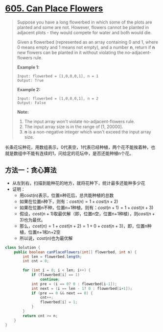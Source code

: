 # [605. Can Place Flowers][1]

> Suppose you have a long flowerbed in which some of the plots are planted and some are not. However, flowers cannot be planted in adjacent plots - they would compete for water and both would die.
>
> Given a flowerbed (represented as an array containing 0 and 1, where 0 means empty and 1 means not empty), and a number **n**, return if **n** new flowers can be planted in it without violating the no-adjacent-flowers rule.
>
> **Example 1:**
>
> ```
> Input: flowerbed = [1,0,0,0,1], n = 1
> Output: True
> ```
>
>
>
> **Example 2:**
>
> ```
> Input: flowerbed = [1,0,0,0,1], n = 2
> Output: False
> ```
>
>
>
> **Note:**
>
> 1. The input array won't violate no-adjacent-flowers rule.
> 2. The input array size is in the range of [1, 20000].
> 3. **n** is a non-negative integer which won't exceed the input array size.



长条花坛种花，用数组表示，0代表空，1代表已经种植，两个花不能挨着种，也就是数组中不能有连续的1，问给定的花坛中，是否还能种植n个花。



## 方法一：贪心算法

* 从左到右，扫描到能种花的地方，就将花种下，统计最多还能种多少花
* 证明：
  * 用cost(n)表示，位置n种花后，总共能种植的总数
  * 如果在位置n种下，则有：$cost(n) = 1 + cost(n+2)$
  * 如果在位置n不种，位置n+1种植，则有：$cost(n+1) = 1 + cost(n+3)$
  * 假设，$cost(n+1)$取最优解（即，位置n空，位置n+1种植），则$cost(n+3)$也为最优。
  * 那么，$cost(n) = 1 + cost(n+2) = 1 + 0 + cost(n+3)$，即，位置n种植，位置n+1和n+2空
  * 所以说，$cost(n)$也为最优解



```java
class Solution {
    public boolean canPlaceFlowers(int[] flowerbed, int n) {
        int len = flowerbed.length;
        int cnt = 0;
        
        for (int i = 0; i < len; i++) {
            if (flowerbed[i] == 1)
                continue;
            int pre = (i == 0? 0 : flowerbed[i-1]);
            int next = (i == len - 1? 0 : flowerbed[i+1]);
            if (pre == 0 && next == 0) {
                cnt++;
                flowerbed[i] = 1;
            }
        }
        return cnt >= n;
    }
}
```









[1]: https://leetcode.com/problems/can-place-flowers/